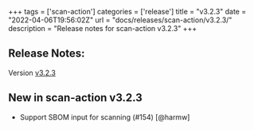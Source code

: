 +++
tags = ['scan-action']
categories = ['release']
title = "v3.2.3"
date = "2022-04-06T19:56:02Z"
url = "docs/releases/scan-action/v3.2.3/"
description = "Release notes for scan-action v3.2.3"
+++

## Release Notes:
Version [v3.2.3](https://github.com/anchore/scan-action/releases/tag/v3.2.3)

## New in scan-action v3.2.3

- Support SBOM input for scanning (#154) [@harmw]
